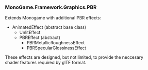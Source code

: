 ﻿### MonoGame.Framework.Graphics.PBR

Extends Monogame with additional PBR effects:

- AnimatedEffect (abstract base class)
  - UnlitEffect
  - PBREffect (abstract)
    - PBRMetallicRoughnessEffect
    - PBRSpecularGlossinessEffect

These effects are designed, but not limited, to provide the neccesary shader features
required by glTF format.

